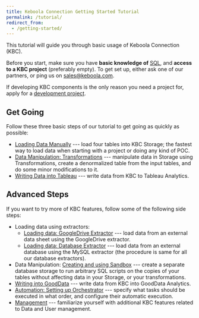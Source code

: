 ```yaml
---
title: Keboola Connection Getting Started Tutorial
permalink: /tutorial/
redirect_from:
  - /getting-started/
---
```


This tutorial will guide you through basic usage of Keboola Connection (KBC).

Before you start, make sure you have **basic knowledge of** [SQL](https://en.wikipedia.org/wiki/SQL), and 
**access to a KBC project** (preferably empty). To get set up, either ask one of our partners, 
or ping us on [sales@keboola.com](mailto:sales@keboola.com).

If developing KBC components is the only reason you need a project for, apply for a
[development project](https://developers.keboola.com/overview/devel-project/).

## Get Going
Follow these three basic steps of our tutorial to get going as quickly as possible:

- [Loading Data Manually](/tutorial/load/) --- load four tables into KBC Storage; 
the fastest way to load data when starting with a project or doing any kind of POC.
- [Data Manipulation: Transformations](/tutorial/manipulate/) --- manipulate data in Storage 
using Transformations, create a denormalized table from the input tables, and 
do some minor modifications to it.
- [Writing Data into Tableau](/tutorial/write/) --- write data from KBC to Tableau Analytics.

## Advanced Steps
If you want to try more of KBC features, follow some of the following side steps:

- Loading data using extractors:
	- [Loading data: GoogleDrive Extractor](/tutorial/load/googledrive/) --- load data from an external
	data sheet using the GoogleDrive extractor.
	- [Loading data: Database Extractor](/tutorial/load/database/) --- load data from an external database
using the MySQL extractor (the procedure is same for all our database extractors).
- Data Manipulation: [Creating and using Sandbox](/tutorial/manipulate/sandbox/) --- create a separate database 
storage to run arbitrary SQL scripts on the copies of your tables without affecting data in your Storage, or your transformations.
- [Writing into GoodData](/tutorial/write/gooddata/) --- write data from KBC into GoodData Analytics. 
- [Automation: Setting up Orchestrator](/tutorial/automate/) --- specify what tasks should be executed 
in what order, and configure their automatic execution.
- [Management](/tutorial/management/) --- familiarize yourself with additional KBC features related to Data and User management. 

